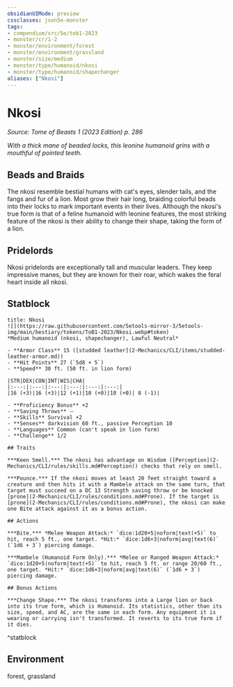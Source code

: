 ```yaml
---
obsidianUIMode: preview
cssclasses: json5e-monster
tags:
- compendium/src/5e/tob1-2023
- monster/cr/1-2
- monster/environment/forest
- monster/environment/grassland
- monster/size/medium
- monster/type/humanoid/nkosi
- monster/type/humanoid/shapechanger
aliases: ["Nkosi"]
---
```

# Nkosi
*Source: Tome of Beasts 1 (2023 Edition) p. 286*  

*With a thick mane of beaded locks, this leonine humanoid grins with a mouthful of pointed teeth.*

## Beads and Braids

The nkosi resemble bestial humans with cat's eyes, slender tails, and the fangs and fur of a lion. Most grow their hair long, braiding colorful beads into their locks to mark important events in their lives. Although the nkosi's true form is that of a feline humanoid with leonine features, the most striking feature of the nkosi is their ability to change their shape, taking the form of a lion.

## Pridelords

Nkosi pridelords are exceptionally tall and muscular leaders. They keep impressive manes, but they are known for their roar, which wakes the feral heart inside all nkosi.

## Statblock

```ad-statblock
title: Nkosi
![](https://raw.githubusercontent.com/5etools-mirror-3/5etools-img/main/bestiary/tokens/ToB1-2023/Nkosi.webp#token)
*Medium humanoid (nkosi, shapechanger), Lawful Neutral*

- **Armor Class** 15 ([studded leather](2-Mechanics/CLI/items/studded-leather-armor.md))
- **Hit Points** 27 (`5d8 + 5`)
- **Speed** 30 ft. (50 ft. in lion form)

|STR|DEX|CON|INT|WIS|CHA|
|:---:|:---:|:---:|:---:|:---:|:---:|
|16 (+3)|16 (+3)|12 (+1)|10 (+0)|10 (+0)| 8 (-1)|

- **Proficiency Bonus** +2
- **Saving Throws** ⏤
- **Skills** Survival +2
- **Senses** darkvision 60 ft., passive Perception 10
- **Languages** Common (can't speak in lion form)
- **Challenge** 1/2

## Traits

***Keen Smell.*** The nkosi has advantage on Wisdom ([Perception](2-Mechanics/CLI/rules/skills.md#Perception)) checks that rely on smell.

***Pounce.*** If the nkosi moves at least 20 feet straight toward a creature and then hits it with a Mambele attack on the same turn, that target must succeed on a DC 13 Strength saving throw or be knocked [prone](2-Mechanics/CLI/rules/conditions.md#Prone). If the target is [prone](2-Mechanics/CLI/rules/conditions.md#Prone), the nkosi can make one Bite attack against it as a bonus action.

## Actions

***Bite.*** *Melee Weapon Attack:* `dice:1d20+5|noform|text(+5)` to hit, reach 5 ft., one target. *Hit:* `dice:1d6+3|noform|avg|text(6)` (`1d6 + 3`) piercing damage.

***Mambele (Humanoid Form Only).*** *Melee or Ranged Weapon Attack:* `dice:1d20+5|noform|text(+5)` to hit, reach 5 ft. or range 20/60 ft., one target. *Hit:* `dice:1d6+3|noform|avg|text(6)` (`1d6 + 3`) piercing damage.

## Bonus Actions

***Change Shape.*** The nkosi transforms into a Large lion or back into its true form, which is Humanoid. Its statistics, other than its size, speed, and AC, are the same in each form. Any equipment it is wearing or carrying isn't transformed. It reverts to its true form if it dies.
```
^statblock

## Environment

forest, grassland